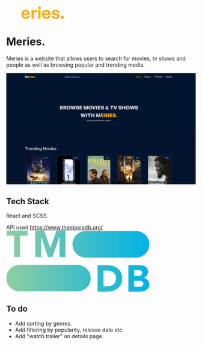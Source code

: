 ![Logo](./src/assets/Meries..svg)

# Meries.

Meries is a website that allows users to search for movies, tv shows and people as well as browsing popular and trending media.

![Website](./src/assets/website-ss.png)

## Tech Stack

React and SCSS.

API used https://www.themoviedb.org/
![MoviedbLogo](./src/assets/themoviedblogo.svg)

## To do

- Add sorting by genres.
- Add filtering by popularity, release date etc.
- Add "watch trailer" on details page.
